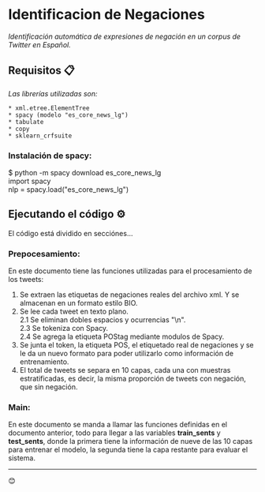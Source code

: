 # Identificacion de Negaciones

_Identificación automática de expresiones de negación en un corpus de Twitter en Español._

## Requisitos 📋

_Las librerías utilizadas son:_

```
* xml.etree.ElementTree
* spacy (modelo "es_core_news_lg")
* tabulate
* copy
* sklearn_crfsuite
```
### Instalación de spacy: 

$ python -m spacy download es_core_news_lg  
import spacy  
nlp = spacy.load("es_core_news_lg")

## Ejecutando el código ⚙️

El código está dividido en secciónes...
### Prepocesamiento:
En este documento tiene las funciones utilizadas para el procesamiento de los tweets:  
1) Se extraen las etiquetas de negaciones reales del archivo xml. Y se almacenan en un formato estilo BIO.  
2) Se lee cada tweet en texto plano.  
2.1 Se eliminan dobles espacios y ocurrencias "\\n".  
2.3 Se tokeniza con Spacy.  
2.4 Se agrega la etiqueta POStag mediante modulos de Spacy.  
3) Se junta el token, la etiqueta POS, el etiquetado real de negaciones y se le da un nuevo formato para poder utilizarlo como información de entrenamiento.  
4) El total de tweets se separa en 10 capas, cada una con muestras estratificadas, es decir, la misma proporción de tweets con negación, que sin negación.  

### Main:
En este documento se manda a llamar las funciones definidas en el documento anterior, todo para llegar a las variables **train_sents** y **test_sents**, donde la primera tiene la información de nueve de las 10 capas para entrenar el modelo, la segunda tiene la capa restante para evaluar el sistema. 


---
😊
